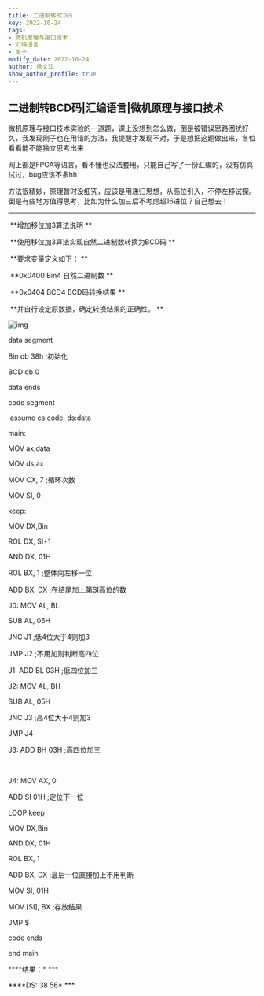 ```yaml
---
title: 二进制转BCD码
key: 2022-10-24
tags: 
- 微机原理与接口技术
- 汇编语言
- 电子
modify_date: 2022-10-24
author: 徐文江
show_author_profile: true
---
```







## 二进制转BCD码|汇编语言|微机原理与接口技术              

微机原理与接口技术实验的一道题，课上没想到怎么做，倒是被错误思路困扰好久，我发现刚子也在用错的方法，我提醒才发现不对，于是想把这题做出来，各位看看能不能独立思考出来           
<!--more-->     
网上都是FPGA等语言，看不懂也没法套用，只能自己写了一份汇编的，没有仿真试过，bug应该不多hh            

方法很精妙，原理暂时没细究，应该是用递归思想，从高位引入，不停左移试探。倒是有些地方值得思考，比如为什么加三后不考虑超16进位？自己想去！           

--------------------



​		**增加移位加3算法说明 **                  

​		**使用移位加3算法实现自然二进制数转换为BCD码 **              

​		**要求变量定义如下： **              

​			**0x0400  Bin4   自然二进制数 **          

​		  **0x0404  BCD4   BCD码转换结果 **                  

​		**并自行设定原数据，确定转换结果的正确性。 **                     

 

![img](file:///C:\Users\26043\AppData\Local\Temp\ksohtml78148\wps1.jpg) 

 

 

data  segment             

  Bin db 38h   ;初始化               

  BCD db 0      

data  ends                         

code  segment        

​    assume cs:code, ds:data         

main:                

   MOV ax,data             

   MOV ds,ax           

   MOV CX, 7     ;循环次数              

   

   MOV SI, 0              

   

keep:             

   MOV DX,Bin             

   

   ROL DX, SI+1             

   AND DX, 01H               

   ROL BX, 1         ;整体向左移一位              

   ADD BX, DX       ;在结尾加上第SI高位的数              

   

J0:  MOV AL, BL                  

   SUB AL, 05H        

   JNC J1            ;低4位大于4则加3                 

   JMP J2           ;不用加则判断高四位               

J1:  ADD BL 03H       ;低四位加三               

 

J2:  MOV AL, BH      

   SUB AL, 05H             

   JNC J3            ;高4位大于4则加3             

   JMP J4            

J3:  ADD BH 03H       ;高四位加三                   

​                                 

J4:  MOV AX, 0 

   ADD SI 01H        ;定位下一位                              

 

  LOOP keep            

 

   MOV DX,Bin            

   AND DX, 01H           

   ROL BX, 1      

   ADD BX, DX       ;最后一位直接加上不用判断         

   MOV SI, 01H                

   MOV [SI], BX       ;存放结果         

 

 

  JMP   $         

code ends             

  end main        

 

 

 

***\*结果：\* ***              

***\*DS: 38 56\* ***              
